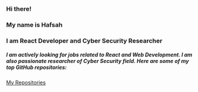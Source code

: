 ### Hi there!
### My name is Hafsah
### I am React Developer and Cyber Security Researcher

##### I am actively looking for jobs related to React and Web Development. I am also passionate researcher of Cyber Security field. Here are some of my top GitHub repositories:
[My Repositories](https://github.com/hafsa07?tab=repositories)
